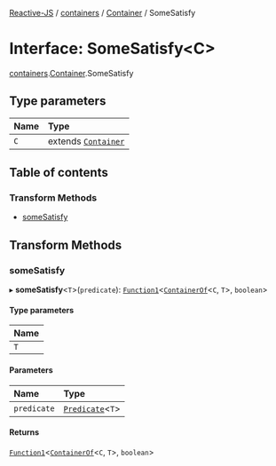 [Reactive-JS](../README.md) / [containers](../modules/containers.md) / [Container](../modules/containers.Container.md) / SomeSatisfy

# Interface: SomeSatisfy<C\>

[containers](../modules/containers.md).[Container](../modules/containers.Container.md).SomeSatisfy

## Type parameters

| Name | Type |
| :------ | :------ |
| `C` | extends [`Container`](containers.Container-1.md) |

## Table of contents

### Transform Methods

- [someSatisfy](containers.Container.SomeSatisfy.md#somesatisfy)

## Transform Methods

### someSatisfy

▸ **someSatisfy**<`T`\>(`predicate`): [`Function1`](../modules/functions.md#function1)<[`ContainerOf`](../modules/containers.md#containerof)<`C`, `T`\>, `boolean`\>

#### Type parameters

| Name |
| :------ |
| `T` |

#### Parameters

| Name | Type |
| :------ | :------ |
| `predicate` | [`Predicate`](../modules/functions.md#predicate)<`T`\> |

#### Returns

[`Function1`](../modules/functions.md#function1)<[`ContainerOf`](../modules/containers.md#containerof)<`C`, `T`\>, `boolean`\>
